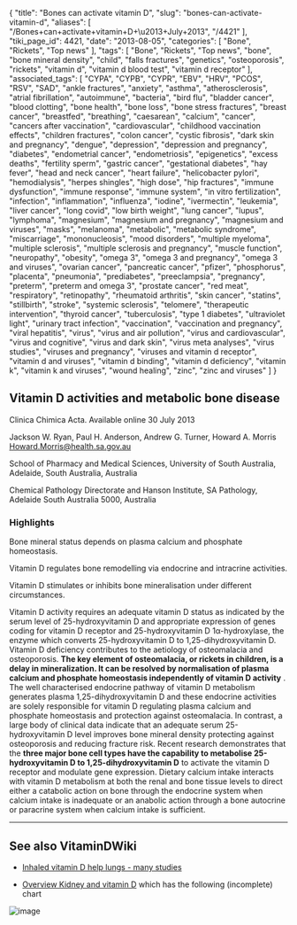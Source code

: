 {
    "title": "Bones can activate vitamin D",
    "slug": "bones-can-activate-vitamin-d",
    "aliases": [
        "/Bones+can+activate+vitamin+D+\u2013+July+2013",
        "/4421"
    ],
    "tiki_page_id": 4421,
    "date": "2013-08-05",
    "categories": [
        "Bone",
        "Rickets",
        "Top news"
    ],
    "tags": [
        "Bone",
        "Rickets",
        "Top news",
        "bone",
        "bone mineral density",
        "child",
        "falls fractures",
        "genetics",
        "osteoporosis",
        "rickets",
        "vitamin d",
        "vitamin d blood test",
        "vitamin d receptor"
    ],
    "associated_tags": [
        "CYPA",
        "CYPB",
        "CYPR",
        "EBV",
        "HRV",
        "PCOS",
        "RSV",
        "SAD",
        "ankle fractures",
        "anxiety",
        "asthma",
        "atherosclerosis",
        "atrial fibrillation",
        "autoimmune",
        "bacteria",
        "bird flu",
        "bladder cancer",
        "blood clotting",
        "bone health",
        "bone loss",
        "bone stress fractures",
        "breast cancer",
        "breastfed",
        "breathing",
        "caesarean",
        "calcium",
        "cancer",
        "cancers after vaccination",
        "cardiovascular",
        "childhood vaccination effects",
        "children fractures",
        "colon cancer",
        "cystic fibrosis",
        "dark skin and pregnancy",
        "dengue",
        "depression",
        "depression and pregnancy",
        "diabetes",
        "endometrial cancer",
        "endometriosis",
        "epigenetics",
        "excess deaths",
        "fertility sperm",
        "gastric cancer",
        "gestational diabetes",
        "hay fever",
        "head and neck cancer",
        "heart failure",
        "helicobacter pylori",
        "hemodialysis",
        "herpes shingles",
        "high dose",
        "hip fractures",
        "immune dysfunction",
        "immune response",
        "immune system",
        "in vitro fertilization",
        "infection",
        "inflammation",
        "influenza",
        "iodine",
        "ivermectin",
        "leukemia",
        "liver cancer",
        "long covid",
        "low birth weight",
        "lung cancer",
        "lupus",
        "lymphoma",
        "magnesium",
        "magnesium and pregnancy",
        "magnesium and viruses",
        "masks",
        "melanoma",
        "metabolic",
        "metabolic syndrome",
        "miscarriage",
        "mononucleosis",
        "mood disorders",
        "multiple myeloma",
        "multiple sclerosis",
        "multiple sclerosis and pregnancy",
        "muscle function",
        "neuropathy",
        "obesity",
        "omega 3",
        "omega 3 and pregnancy",
        "omega 3 and viruses",
        "ovarian cancer",
        "pancreatic cancer",
        "pfizer",
        "phosphorus",
        "placenta",
        "pneumonia",
        "prediabetes",
        "preeclampsia",
        "pregnancy",
        "preterm",
        "preterm and omega 3",
        "prostate cancer",
        "red meat",
        "respiratory",
        "retinopathy",
        "rheumatoid arthritis",
        "skin cancer",
        "statins",
        "stillbirth",
        "stroke",
        "systemic sclerosis",
        "telomere",
        "therapeutic intervention",
        "thyroid cancer",
        "tuberculosis",
        "type 1 diabetes",
        "ultraviolet light",
        "urinary tract infection",
        "vaccination",
        "vaccination and pregnancy",
        "viral hepatitis",
        "virus",
        "virus and air pollution",
        "virus and cardiovascular",
        "virus and cognitive",
        "virus and dark skin",
        "virus meta analyses",
        "virus studies",
        "viruses and pregnancy",
        "viruses and vitamin d receptor",
        "vitamin d and viruses",
        "vitamin d binding",
        "vitamin d deficiency",
        "vitamin k",
        "vitamin k and viruses",
        "wound healing",
        "zinc",
        "zinc and viruses"
    ]
}


## Vitamin D activities and metabolic bone disease

Clinica Chimica Acta. Available online 30 July 2013

Jackson W. Ryan,     Paul H. Anderson,     Andrew G. Turner,     Howard A. Morris Howard.Morris@health.sa.gov.au

School of Pharmacy and Medical Sciences, University of South Australia, Adelaide, South Australia, Australia

Chemical Pathology Directorate and Hanson Institute, SA Pathology, Adelaide South Australia 5000, Australia

### Highlights

Bone mineral status depends on plasma calcium and phosphate homeostasis.

Vitamin D regulates bone remodelling via endocrine and intracrine activities.

Vitamin D stimulates or inhibits bone mineralisation under different circumstances.

Vitamin D activity requires an adequate vitamin D status as indicated by the serum level of 25-hydroxyvitamin D and appropriate expression of genes coding for vitamin D receptor and 25-hydroxyvitamin D 1α-hydroxylase, the enzyme which converts 25-hydroxyvitamin D to 1,25-dihydroxyvitamin D. Vitamin D deficiency contributes to the aetiology of osteomalacia and osteoporosis.  **The key element of osteomalacia, or rickets in children, is a delay in mineralization. It can be resolved by normalisation of plasma calcium and phosphate homeostasis independently of vitamin D activity** . The well characterised endocrine pathway of vitamin D metabolism generates plasma 1,25-dihydroxyvitamin D and these endocrine activities are solely responsible for vitamin D regulating plasma calcium and phosphate homeostasis and protection against osteomalacia. In contrast, a large body of clinical data indicate that an adequate serum 25-hydroxyvitamin D level improves bone mineral density protecting against osteoporosis and reducing fracture risk. Recent research demonstrates that the  **three major bone cell types have the capability to metabolise 25-hydroxyvitamin D to 1,25-dihydroxyvitamin D**  to activate the vitamin D receptor and modulate gene expression. Dietary calcium intake interacts with vitamin D metabolism at both the renal and bone tissue levels to direct either a catabolic action on bone through the endocrine system when calcium intake is inadequate or an anabolic action through a bone autocrine or paracrine system when calcium intake is sufficient.

---

## See also VitaminDWiki

* [Inhaled vitamin D help lungs - many studies](/tags/inhaled-vitamin-d-help-lungs-many-studies.html)

* [Overview Kidney and vitamin D](/tags/overview-kidney-and-vitamin-d.html) which has the following (incomplete) chart

<img src="/attachments/d3.mock.jpg" alt="image" style="max-width: 600px;">